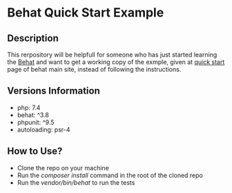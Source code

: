 # Behat Quick Start Example

## Description
This rerpository will be helpfull for someone who has just started learning the [Behat](https://docs.behat.org/en/latest/) and want to get a working copy of the exmple, given at [quick start](https://docs.behat.org/en/latest/quick_start.html) page of behat main site, instead of following the instructions.


## Versions Information
* php: 7.4
* behat: ^3.8
* phpunit: ^9.5
* autoloading: psr-4


## How to Use?
* Clone the repo on your machine
* Run the _composer install_ command in the root of the cloned repo
* Run the _vendor/bin/behat_ to run the tests

